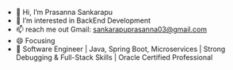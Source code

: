 - 👋 Hi, I’m Prasanna Sankarapu
- 👀 I’m interested in BackEnd Development 
- 📫 reach me out Gmail: sankarapuprasanna03@gmail.com
- 😄 Focusing
- 👀 Software Engineer | Java, Spring Boot, Microservices | Strong Debugging & Full-Stack Skills | Oracle Certified Professional



